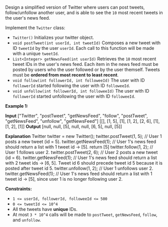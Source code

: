 
Design a simplified version of Twitter where users can post tweets, follow/unfollow another user, and is able to see the  `10`  most recent tweets in the user's news feed.

Implement the  `Twitter`  class:

-   `Twitter()`  Initializes your twitter object.
-   `void postTweet(int userId, int tweetId)`  Composes a new tweet with ID  `tweetId`  by the user  `userId`. Each call to this function will be made with a unique  `tweetId`.
-   `List<Integer> getNewsFeed(int userId)`  Retrieves the  `10`  most recent tweet IDs in the user's news feed. Each item in the news feed must be posted by users who the user followed or by the user themself. Tweets must be  **ordered from most recent to least recent**.
-   `void follow(int followerId, int followeeId)`  The user with ID  `followerId`  started following the user with ID  `followeeId`.
-   `void unfollow(int followerId, int followeeId)`  The user with ID  `followerId`  started unfollowing the user with ID  `followeeId`.

**Example 1:**

**Input**
["Twitter", "postTweet", "getNewsFeed", "follow", "postTweet", "getNewsFeed", "unfollow", "getNewsFeed"]
[[], [1, 5], [1], [1, 2], [2, 6], [1], [1, 2], [1]]
**Output**
[null, null, [5], null, null, [6, 5], null, [5]]

**Explanation**
Twitter twitter = new Twitter();
twitter.postTweet(1, 5); // User 1 posts a new tweet (id = 5).
twitter.getNewsFeed(1);  // User 1's news feed should return a list with 1 tweet id -> [5]. return [5]
twitter.follow(1, 2);    // User 1 follows user 2.
twitter.postTweet(2, 6); // User 2 posts a new tweet (id = 6).
twitter.getNewsFeed(1);  // User 1's news feed should return a list with 2 tweet ids -> [6, 5]. Tweet id 6 should precede tweet id 5 because it is posted after tweet id 5.
twitter.unfollow(1, 2);  // User 1 unfollows user 2.
twitter.getNewsFeed(1);  // User 1's news feed should return a list with 1 tweet id -> [5], since user 1 is no longer following user 2.

**Constraints:**

-   `1 <= userId, followerId, followeeId <= 500`
-   `0 <= tweetId <= 10^4`
-   All the tweets have  **unique**  IDs.
-   At most  `3 * 10^4`  calls will be made to  `postTweet`,  `getNewsFeed`,  `follow`, and  `unfollow`.